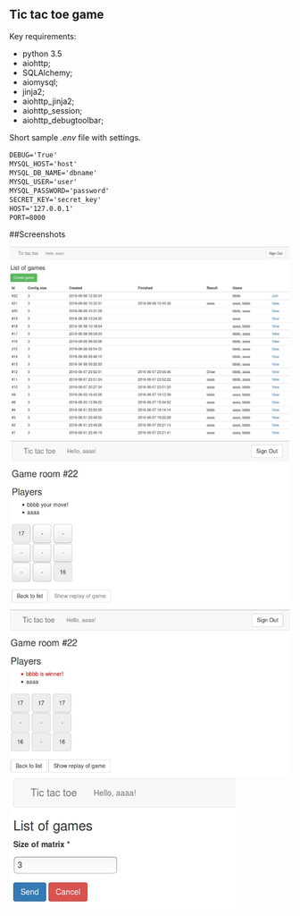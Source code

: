 ## Tic tac toe game

Key requirements:
- python 3.5
- aiohttp;
- SQLAlchemy;
- aiomysql;
- jinja2;
- aiohttp_jinja2;
- aiohttp_session;
- aiohttp_debugtoolbar;

Short sample *.env* file with settings.

```
DEBUG='True'
MYSQL_HOST='host'
MYSQL_DB_NAME='dbname'
MYSQL_USER='user'
MYSQL_PASSWORD='password'
SECRET_KEY='secret_key'
HOST='127.0.0.1'
PORT=8000
```

##Screenshots

![alt tag](https://raw.githubusercontent.com/Kefir92/aiohttp_tictactoe/master/screens/tictactoe_1.jpg)
![alt tag](https://raw.githubusercontent.com/Kefir92/aiohttp_tictactoe/master/screens/tictactoe_2.jpg)
![alt tag](https://raw.githubusercontent.com/Kefir92/aiohttp_tictactoe/master/screens/tictactoe_3.jpg)
![alt tag](https://raw.githubusercontent.com/Kefir92/aiohttp_tictactoe/master/screens/tictactoe_4.jpg)

